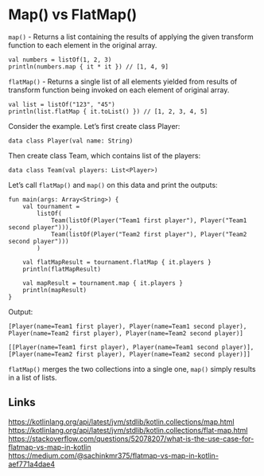 # Map() vs FlatMap()
`map()` - Returns a list containing the results of applying the given transform function to each element in the original array.
```
val numbers = listOf(1, 2, 3)
println(numbers.map { it * it }) // [1, 4, 9]
```

`flatMap()` - Returns a single list of all elements yielded from results of transform function being invoked on each element of original array.
```
val list = listOf("123", "45")
println(list.flatMap { it.toList() }) // [1, 2, 3, 4, 5]
```

Consider the example. Let’s first create class Player:
```
data class Player(val name: String)
```

Then create class Team, which contains list of the players:
```
data class Team(val players: List<Player>)
```

Let’s call `flatMap()` and `map()` on this data and print the outputs:
```
fun main(args: Array<String>) {
    val tournament =
        listOf(
            Team(listOf(Player("Team1 first player"), Player("Team1 second player"))),
            Team(listOf(Player("Team2 first player"), Player("Team2 second player")))
        )

    val flatMapResult = tournament.flatMap { it.players }
    println(flatMapResult)

    val mapResult = tournament.map { it.players }
    println(mapResult)
}
```

Output:
```
[Player(name=Team1 first player), Player(name=Team1 second player), Player(name=Team2 first player), Player(name=Team2 second player)]

[[Player(name=Team1 first player), Player(name=Team1 second player)], [Player(name=Team2 first player), Player(name=Team2 second player)]]
```

`flatMap()` merges the two collections into a single one, `map()` simply results in a list of lists.

## Links
https://kotlinlang.org/api/latest/jvm/stdlib/kotlin.collections/map.html  
https://kotlinlang.org/api/latest/jvm/stdlib/kotlin.collections/flat-map.html  
https://stackoverflow.com/questions/52078207/what-is-the-use-case-for-flatmap-vs-map-in-kotlin  
https://medium.com/@sachinkmr375/flatmap-vs-map-in-kotlin-aef771a4dae4
